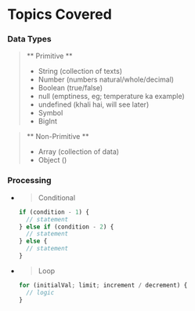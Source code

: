 # Topics Covered

### Data Types

> ** Primitive **
>
> - String (collection of texts)
> - Number (numbers natural/whole/decimal)
> - Boolean (true/false)
> - null (emptiness, eg; temperature ka example)
> - undefined (khali hai, will see later)
> - Symbol
> - BigInt

> ** Non-Primitive **
>
> - Array (collection of data)
> - Object ()

### Processing

- > Conditional

  ```js
  if (condition - 1) {
    // statement
  } else if (condition - 2) {
    // statement
  } else {
    // statement
  }
  ```

- > Loop
  ```js
  for (initialVal; limit; increment / decrement) {
    // logic
  }
  ```
